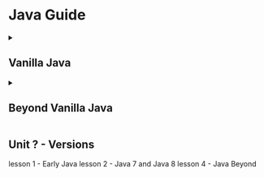 # Java Guide

<details><summary><h2>Vanilla Java</h2></summary>

<h3> Unit 1 - Getting Started </h3>

- [x] [Introduction to Java](https://github.com/Kevin-Lago/java-guide/tree/main/1-getting_started/1-introduction)
- [ ] [Datatypes and Variables](https://github.com/Kevin-Lago/java-guide/tree/main/)
- [ ] [Statements and Expressions](https://github.com/Kevin-Lago/java-guide/tree/main/)
- [ ] [Loops and Logic](https://github.com/Kevin-Lago/java-guide/tree/main/)
- [ ] [Methods](https://github.com/Kevin-Lago/java-guide/tree/main/)
- [ ] [Arrays](https://github.com/Kevin-Lago/java-guide/tree/main/)

<h3> Unit 2 - Beginner Java </h3>

- [ ] [Object Oriented Programming](https://github.com/Kevin-Lago/java-guide/tree/main/)
- [ ] [Classes and Objects](https://github.com/Kevin-Lago/java-guide/tree/main/)
- [ ] [Debugging](https://github.com/Kevin-Lago/java-guide/tree/main/)
- [ ] [Memory Management](https://github.com/Kevin-Lago/java-guide/tree/main/)
- [ ] [Class Design](https://github.com/Kevin-Lago/java-guide/tree/main/)
- [ ] [Interfaces](https://github.com/Kevin-Lago/java-guide/tree/main/)
- [ ] [Composition](https://github.com/Kevin-Lago/java-guide/tree/main/)
- [ ] [Inheritance](https://github.com/Kevin-Lago/java-guide/tree/main/)
- [ ] [Polymorphism](https://github.com/Kevin-Lago/java-guide/tree/main/)

<h3> Unit 3 - Intermediate Java </h3>

- [ ] [Collections]()
- [ ] [Maps]()
- [ ] [Exceptions]()
- [ ] [Structured Data]()
- [ ] [Lambdas]()
- [ ] [Generics]()
- [ ] [Streams]()
- [ ] [Filtering]()
- [ ] [Searching]()
- [ ] [Sorting]()
- [ ] [Annotations]()
- [ ] [Enumerated Types]()
- [ ] [Working with Files]() <!-- Might split; xml, scv, xls, xlsx, txt, json ect -->

<h3> Unit 4 - Advanced Java </h3>

- [ ] [Java Beans]()
- [ ] [Reflection API]()
- [ ] [Serialization]()
- [ ] [Multithreading]()
TBD...

</details>

<details><summary><h2>Beyond Vanilla Java</h2></summary>

<h3> Unit 5 - Application Programming Interfaces </h3>

lesson 1 - SpringBoot
lesson 2 - Spring, MVC and Tomcat
lesson 1 - Web Apps
lesson 2 - HTTP
lesson 3 - REST
lesson 4 - SOAP
lesson 5 - JSON
lesson 8 - Documentation and Swagger
lesson 9 - Spring REST Controller
lesson 10 - Spring SOAP Controller
lesson 11 - Basic Web Interfaces

<h3> Unit 6 - Relational Databases </h3>

lesson 2 - Relational Databases
lesson 3 - Data Modeling
lesson 4 - Joins
lesson 5 - JDBC
lesson 6 - JPA

<h3> Unit 7 - Nonrelational Databases</h3>

lesson ? - Cassandra
lesson ? - Mongoose

<h3> Unit 8 - Spring Boot <h3>

lesson ? - OAuth
Lesson ? - Spring Security
lesson ? - RabbitMQ
lesson ? - Queues
lesson ? - Caching Data
lesson ? - Circuit Breakers
lesson ? - JUnit
lesson ? - Thymeleaf
lesson ? - Mockito

<h3> Unit 9 - Testing </h3>

lesson ? - Test Driven Development
lesson ? - JUnit
lesson ? - Mockito
lesson ? - others... potentially

<h3> Unit 9 - Microservices </h3>

lesson ? - 12 Factor Microservices
lesson ? - Configuration Service
lesson ? - Eureka Service Registry
lesson ? - Edge Services

<!-- Assumes an existing understanding of these tools -->
<!-- Details will be in different repo -->
<h3> Unit ? - Containerization </h3>

lesson ? - Docker
lesson ? - Kubernetes 

<h3> Unit ? - Continuous Development / Continuous Integration </h3>

lesson ? - Jenkins

</details>

## Unit ? - Versions <!-- Not sure what I'll do with this.. but I'd like to explain the differences of versions -->
lesson 1 - Early Java
lesson 2 - Java 7 and Java 8
lesson 4 - Java Beyond
